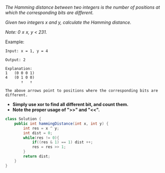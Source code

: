 *The Hamming distance between two integers is the number of positions at which the corresponding bits are different.*

*Given two integers x and y, calculate the Hamming distance.*

*Note:*
*0 ≤ x, y < 231.*

Example:
```
Input: x = 1, y = 4

Output: 2

Explanation:
1   (0 0 0 1)
4   (0 1 0 0)
       ↑   ↑

The above arrows point to positions where the corresponding bits are different.
```

- **Simply use xor to find all different bit, and count them.**
- **Note the proper usage of ">>" and "<<".**

```java
class Solution {
    public int hammingDistance(int x, int y) {
        int res = x ^ y;
        int dist = 0;
        while(res != 0){
            if((res & 1) == 1) dist ++;
            res = res >> 1;
        }
        return dist;
    }
}
```